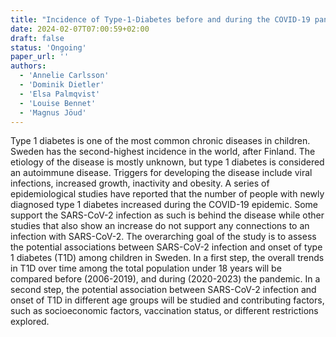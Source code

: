 ```yaml
---
title: "Incidence of Type-1-Diabetes before and during the COVID-19 pandemic"
date: 2024-02-07T07:00:59+02:00
draft: false
status: 'Ongoing'
paper_url: ''
authors:
  - 'Annelie Carlsson'
  - 'Dominik Dietler'
  - 'Elsa Palmqvist'
  - 'Louise Bennet'
  - 'Magnus Jöud'
---
```


Type 1 diabetes is one of the most common chronic diseases in children. Sweden has the second-highest incidence in the world, after Finland. The etiology of the disease is mostly unknown, but type 1 diabetes is considered an autoimmune disease. Triggers for developing the disease include viral infections, increased growth, inactivity and obesity. A series of epidemiological studies have reported that the number of people with newly diagnosed type 1 diabetes increased during the COVID-19 epidemic. Some support the SARS-CoV-2 infection as such is behind the disease while other studies that also show an increase do not support any connections to an infection with SARS-CoV-2.
The overarching goal of the study is to assess the potential associations between SARS-CoV-2 infection and onset of type 1 diabetes (T1D) among children in Sweden. In a first step, the overall trends in T1D over time among the total population under 18 years will be compared before (2006-2019), and during (2020-2023) the pandemic. In a second step, the potential association between SARS-CoV-2 infection and onset of T1D in different age groups will be studied and contributing factors, such as socioeconomic factors, vaccination status, or different restrictions explored.
